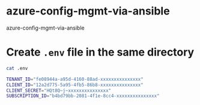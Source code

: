 # azure-config-mgmt-via-ansible
azure-config-mgmt-via-ansible


# Create `.env` file in the same directory

```bash
cat .env

TENANT_ID="fe08944a-a95d-4160-88ad-xxxxxxxxxxxxxxx"
CLIENT_ID="12a2d775-5a95-4fb5-86b8-xxxxxxxxxxxxxxx"
CLIENT_SECRET="HQt8Q~j~xxxxxxxxxxxxxxx"
SUBSCRIPTION_ID="b4bd79bb-2081-4f1e-8cc4-xxxxxxxxxxxxxxx"
```